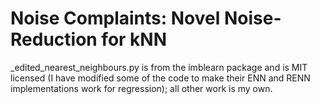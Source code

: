 # Noise Complaints: Novel Noise-Reduction for kNN

_edited_nearest_neighbours.py is from the imblearn package and is MIT licensed (I have modified some of the code to make their ENN and RENN implementations work for regression); all other work is my own.
